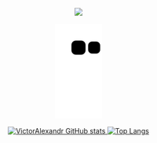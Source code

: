

<div align="center">
  <a href="https://github.com/VictorAlexandr">
      
<p align="center">
    <img src="https://skillicons.dev/icons?i=solidity,vercel,tensorflow,mongodb,linux,r,python,kubernetes,ai,gitlab,gcp,azure,aws" />
</p>

![Snake animation](https://github.com/robert-sampaio/robert-sampaio/blob/output/github-contribution-grid-snake.svg)      

![VictorAlexandr GitHub stats](https://github-readme-stats.vercel.app/api?username=VictorAlexandr\&bg_color=30,e96443,904e95\&title_color=fff\&text_color=fff) ![Top Langs](https://github-readme-stats.vercel.app/api/top-langs/?username=VictorAlexandr&layout=compact)









          
          
           
          



